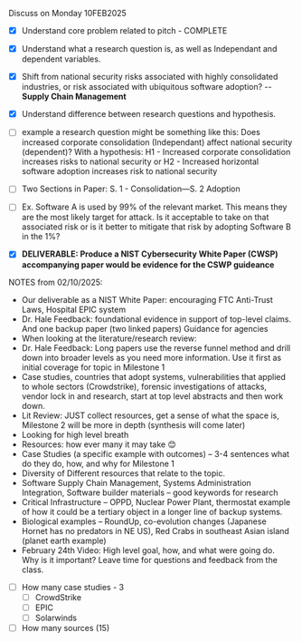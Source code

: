 Discuss on Monday 10FEB2025

- [x]  Understand core problem related to pitch - COMPLETE
- [x]  Understand what a research question is, as well as Independant and dependent variables.
- [x]  Shift from national security risks associated with highly consolidated industries, or risk associated with ubiquitous software adoption? -- **Supply Chain Management**
- [x]  Understand difference between research questions and hypothesis.
- [ ]  example a research question might be something like this: Does increased corporate consolidation (Independant) affect national security (dependent)?
With a hypothesis: H1 - Increased corporate consolidation increases risks to national security or H2 - Increased horizontal software adoption increases risk to national security
- [ ]  Two Sections in Paper: S. 1 - Consolidation—S. 2 Adoption
- [ ]  Ex. Software A is used by 99% of the relevant market. This means they are the most likely target for attack. Is it acceptable to take on that associated risk or is it better to mitigate that risk by adopting Software B in the 1%?
- [x]  **DELIVERABLE: Produce a NIST Cybersecurity White Paper (CWSP) accompanying paper would be evidence for the CSWP guideance**


NOTES from 02/10/2025: 
- Our deliverable as a NIST White Paper: encouraging FTC Anti-Trust Laws, Hospital EPIC system
- Dr. Hale Feedback: foundational evidence in support of top-level claims. And one backup paper (two linked papers) Guidance for agencies
- When looking at the literature/research review: 
- Dr. Hale Feedback: Long papers use the reverse funnel method and drill down into broader levels as you need more information. Use it first as initial coverage for topic in Milestone 1
- Case studies, countries that adopt systems, vulnerabilities that applied to whole sectors (Crowdstrike), forensic investigations of attacks, vendor lock in and research, start at top level abstracts and then work down. 
- Lit Review: JUST collect resources, get a sense of what the space is, Milestone 2 will be more in depth (synthesis will come later) 
- Looking for high level breath
- Resources: how ever many it may take 😊  
- Case Studies (a specific example with outcomes) – 3-4 sentences what do they do, how, and why for Milestone 1
- Diversity of Different resources that relate to the topic. 
- Software Supply Chain Management, Systems Administration Integration, Software builder materials  – good keywords for research
- Critical Infrastructure – OPPD, Nuclear Power Plant, thermostat example of how it could be a tertiary object in a longer line of backup systems.
- Biological examples – RoundUp, co-evolution changes (Japanese Hornet has no predators in NE US), Red Crabs in southeast Asian island (planet earth example) 
- February 24th Video: High level goal, how, and what were going do. Why is it important? Leave time for questions and feedback from the class. 



- [ ] How many case studies - 3
    - [ ]  CrowdStrike
    - [ ]  EPIC
    - [ ]  Solarwinds
- [ ] How many sources (15)
